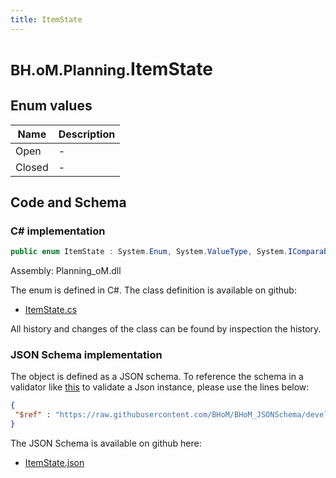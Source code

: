 ```yaml
---
title: ItemState
---
```


# <small>BH.oM.Planning.</small>**ItemState**



## Enum values

| Name            | Description                                                    |
|-----------------|----------------------------------------------------------------|
| Open |  -  |
| Closed |  -  |


## Code and Schema

### C# implementation

``` C# title="C#"
public enum ItemState : System.Enum, System.ValueType, System.IComparable, System.ISpanFormattable, System.IFormattable, System.IConvertible
```

Assembly: Planning_oM.dll

The enum is defined in C#. The class definition is available on github:

- [ItemState.cs](https://github.com/BHoM/BHoM/blob/develop/Planning_oM/Enums\ItemState.cs)

All history and changes of the class can be found by inspection the history.
### JSON Schema implementation

The object is defined as a JSON schema. To reference the schema in a validator like [this](https://www.jsonschemavalidator.net/) to validate a Json instance, please use the lines below:

``` json title="JSON Schema"
{
 "$ref" : "https://raw.githubusercontent.com/BHoM/BHoM_JSONSchema/develop/Planning_oM/ItemState.json"
}
```

The JSON Schema is available on github here:

- [ItemState.json](https://github.com/BHoM/BHoM_JSONSchema/blob/develop/Planning_oM/ItemState.json)

